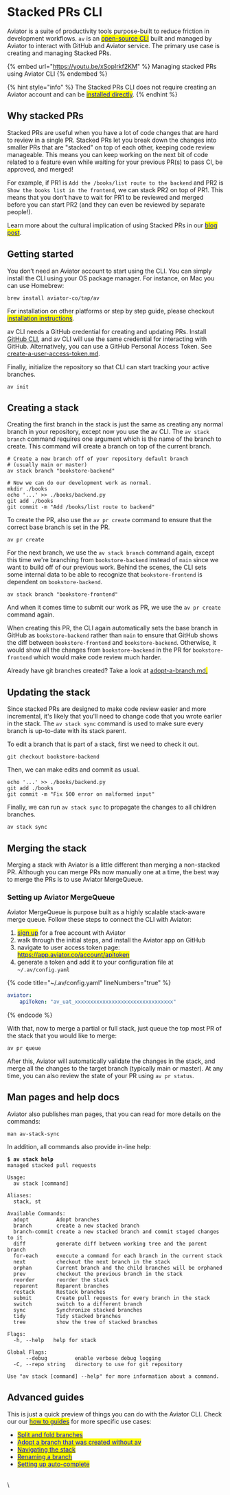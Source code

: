 # Stacked PRs CLI

Aviator is a suite of productivity tools purpose-built to reduce friction in development workflows. `av` is an [<mark style="color:blue;">open-source CLI</mark>](https://github.com/aviator-co/av) built and managed by Aviator to interact with GitHub and Aviator service. The primary use case is creating and managing Stacked PRs.



{% embed url="https://youtu.be/xSopIrkf2KM" %}
Managing stacked PRs using Aviator CLI
{% endembed %}

{% hint style="info" %}
The Stacked PRs CLI does not require creating an Aviator account and can be [<mark style="color:blue;">installed directly</mark>](installation.md).
{% endhint %}

## Why stacked PRs

Stacked PRs are useful when you have a lot of code changes that are hard to review in a single PR. Stacked PRs let you break down the changes into smaller PRs that are "stacked" on top of each other, keeping code review manageable. This means you can keep working on the next bit of code related to a feature even while waiting for your previous PR(s) to pass CI, be approved, and merged!

For example, if PR1 is `Add the /books/list route to the backend` and PR2 is `Show the books list in the frontend`, we can stack PR2 on top of PR1. This means that you don’t have to wait for PR1 to be reviewed and merged before you can start PR2 (and they can even be reviewed by separate people!).

Learn more about the cultural implication of using Stacked PRs in our [<mark style="color:blue;">blog post</mark>](https://www.aviator.co/blog/stacked-prs-code-changes-as-narrative/).

## Getting started

You don’t need an Aviator account to start using the CLI. You can simply install the CLI using your OS package manager. For instance, on Mac you can use Homebrew:

```
brew install aviator-co/tap/av
```

For installation on other platforms or step by step guide, please checkout [<mark style="color:blue;">installation instructions</mark>](https://docs.aviator.co/aviator-cli/installation).

av CLI needs a GitHub credential for creating and updating PRs. Install [GitHub CLI](https://cli.github.com/), and av CLI will use the same credential for interacting with GitHub. Alternatively, you can use a GitHub Personal Access Token. See [create-a-user-access-token.md](how-to-guides/create-a-user-access-token.md "mention").

Finally, initialize the repository so that CLI can start tracking your active branches.

```
av init
```

## Creating a stack

Creating the first branch in the stack is just the same as creating any normal branch in your repository, except now you use the av CLI. The `av stack branch` command requires one argument which is the name of the branch to create. This command will create a branch on top of the current branch.

```
# Create a new branch off of your repository default branch
# (usually main or master)
av stack branch "bookstore-backend"

# Now we can do our development work as normal.
mkdir ./books
echo '...' >> ./books/backend.py
git add ./books
git commit -m "Add /books/list route to backend"
```

To create the PR, also use the `av pr create` command to ensure that the correct base branch is set in the PR.

```
av pr create
```

For the next branch, we use the `av stack branch` command again, except this time we're branching from `bookstore-backend` instead of `main` since we want to build off of our previous work. Behind the scenes, the CLI sets some internal data to be able to recognize that `bookstore-frontend` is dependent on `bookstore-backend`.

```
​​av stack branch "bookstore-frontend"
```

And when it comes time to submit our work as PR, we use the `av pr create` command again.

When creating this PR, the CLI again automatically sets the base branch in GitHub as `bookstore-backend` rather than `main` to ensure that GitHub shows the diff between `bookstore-frontend` and `bookstore-backend`. Otherwise, it would show all the changes from `bookstore-backend` in the PR for `bookstore-frontend` which would make code review much harder.

Already have git branches created? Take a look at [adopt-a-branch.md](how-to-guides/adopt-a-branch.md "mention")[<mark style="color:blue;">.</mark>](https://docs.aviator.co/aviator-cli/how-to-guides/adopt-a-branch)

## Updating the stack

Since stacked PRs are designed to make code review easier and more incremental, it's likely that you'll need to change code that you wrote earlier in the stack. The `av stack sync` command is used to make sure every branch is up-to-date with its stack parent.

To edit a branch that is part of a stack, first we need to check it out.

```
git checkout bookstore-backend
```

Then, we can make edits and commit as usual.

```
echo '...' >> ./books/backend.py
git add ./books
git commit -m "Fix 500 error on malformed input"
```

Finally, we can run `av stack sync` to propagate the changes to all children branches.

```
av stack sync
```

## Merging the stack

Merging a stack with Aviator is a little different than merging a non-stacked PR. Although you can merge PRs now manually one at a time, the best way to merge the PRs is to use Aviator MergeQueue.

### Setting up Aviator MergeQueue

Aviator MergeQueue is purpose built as a highly scalable stack-aware merge queue. Follow these steps to connect the CLI with Aviator:

1. [<mark style="color:blue;">sign up</mark>](https://app.aviator.co/auth/register) for a free account with Aviator
2. walk through the initial steps, and install the Aviator app on GitHub
3. navigate to user access token page: [<mark style="color:blue;">https://app.aviator.co/account/apitoken</mark>](https://app.aviator.co/account/apitoken)
4. generate a token and add it to your configuration file at `~/.av/config.yaml`

{% code title="~/.av/config.yaml" lineNumbers="true" %}
```yaml
aviator:
    apiToken: "av_uat_xxxxxxxxxxxxxxxxxxxxxxxxxxxxxxxx"
```
{% endcode %}

With that, now to merge a partial or full stack, just queue the top most PR of the stack that you would like to merge:

```
av pr queue
```

After this, Aviator will automatically validate the changes in the stack, and merge all the changes to the target branch (typically main or master). At any time, you can also review the state of your PR using `av pr status`.

## Man pages and help docs

Aviator also publishes man pages, that you can read for more details on the commands:

```
man av-stack-sync
```

In addition, all commands also provide in-line help:

<pre class="language-bash"><code class="lang-bash"><strong>$ av stack help
</strong>managed stacked pull requests

Usage:
  av stack [command]

Aliases:
  stack, st

Available Commands:
  adopt         Adopt branches
  branch        create a new stacked branch
  branch-commit create a new stacked branch and commit staged changes to it
  diff          generate diff between working tree and the parent branch
  for-each      execute a command for each branch in the current stack
  next          checkout the next branch in the stack
  orphan        Current branch and the child branches will be orphaned
  prev          checkout the previous branch in the stack
  reorder       reorder the stack
  reparent      Reparent branches
  restack       Restack branches
  submit        Create pull requests for every branch in the stack
  switch        switch to a different branch
  sync          Synchronize stacked branches
  tidy          Tidy stacked branches
  tree          show the tree of stacked branches

Flags:
  -h, --help   help for stack

Global Flags:
      --debug         enable verbose debug logging
  -C, --repo string   directory to use for git repository

Use "av stack [command] --help" for more information about a command.
</code></pre>

## Advanced guides

This is just a quick preview of things you can do with the Aviator CLI. Check our our [<mark style="color:blue;">how to guides</mark>](https://docs.aviator.co/aviator-cli/how-to-guides) for more specific use cases:

* [<mark style="color:blue;">Split and fold branches</mark>](how-to-guides/split-and-fold-pull-requests.md)
* [<mark style="color:blue;">Adopt a branch that was created without av</mark>](how-to-guides/adopt-a-branch.md)
* [<mark style="color:blue;">Navigating the stack</mark>](how-to-guides/add-commits-in-the-stack.md)
* [<mark style="color:blue;">Renaming a branch</mark>](how-to-guides/rename-a-branch.md)
* [<mark style="color:blue;">Setting up auto-complete</mark>](how-to-guides/setup-auto-completion.md)

\
\\
